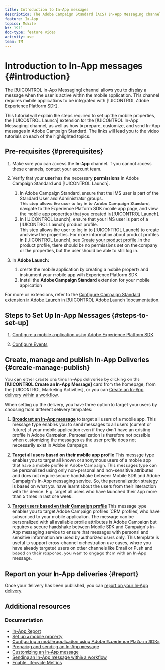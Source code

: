 ```yaml
---
title: Introduction to In-App messages
description: The Adobe Campaign Standard (ACS) In-App Messaging channel allows you to present the user with contextually relevant In-App messages in response to a customer's real-time behavior within the mobile application.
feature: In-App
topics: Mobile
kt: 1911
doc-type: feature video
activity: use
team: TM
---
```


# Introduction to In-App messages {#introduction}

The [!UICONTROL In-App Messaging] channel allows you to display a message when the user is active within the mobile application. This channel requires mobile applications to be integrated with [!UICONTROL Adobe Experience Platform SDK].

This tutorial will explain the steps required to set up the mobile properties, the [!UICONTROL Launch] extension for the [!UICONTROL In-App Messaging] channel, as well as how to prepare, customize, and send In-App messages in Adobe Campaign Standard. The links will lead you to the video tutorials on each of the highlighted topics.

## Pre-requisites {#prerequisites}

1. Make sure you can access the **In-App** channel. If you cannot access these channels, contact your account team.  
2. Verify that your **user** has the necessary **permissions** in Adobe Campaign Standard and [!UICONTROL Launch].

    1. In Adobe Campaign Standard, ensure that the IMS user is part of the Standard User and Administrator groups.  
       This step allows the user to log in to Adobe Campaign Standard, navigate to the Experience Platform SDK mobile app page, and view the mobile app properties that you created in [!UICONTROL Launch].
    2. In [!UICONTROL Launch], ensure that your IMS user is part of a [!UICONTROL Launch] product profile.  
       This step allows the user to log in to [!UICONTROL Launch] to create and view the properties. For more information about product profiles in [!UICONTROL Launch], see [Create your product profile](https://docs.adobelaunch.com/launch-reference/administration/user-permissions#3-create-your-product-profile). In the product profile, there should be no permissions set on the company or the properties, but the user should be able to still log in.

3. In **Adobe Launch:**

    1. create the mobile application by creating a mobile property and instrument your mobile app with Experience Platform SDK.
    2. Install the **Adobe Campaign Standard** extension for your mobile application

For more on extensions, refer to the [Configure Campaign Standard extension in Adobe Launch](https://aep-sdks.gitbook.io/docs/using-mobile-extensions/adobe-campaign-standard) in [!UICONTROL Adobe Launch ]documentation.

## Steps to Set Up In-App Messages {#steps-to-set-up}

1. [Configure a mobile application using Adobe Experience Platform SDK](/help/tutorials/communication-channels/mobile/configure-mobile-apps-using-aep-sdk.md)

2. [Configure Events](/help/tutorials/communication-channels/mobile/in-app/configure-events.md)

## Create, manage and publish In-App Deliveries {#create-manage-publish}

You can either create one time In-App deliveries by clicking on the **[!UICONTROL Create an In-App Message]** card from the homepage, from the [!UICONTROL Marketing Activities], or you can [Create an In-App delivery within a workflow](/help/tutorials/communication-channels/mobile/in-app/in-app-activity.md).

When setting up the delivery, you have three option to target your users by choosing from different delivery templates:

1. [**Broadcast an In-App message**](/help/tutorials/communication-channels/mobile/in-app/broadcast-in-app-message.md) to target all users of a mobile app. This message type enables you to send messages to all users (current or future) of your mobile application even if they don't have an existing profile in Adobe Campaign. Personalization is therefore not possible when customizing the messages as the user profile does not necessarily exist in Adobe Campaign.

2. **Target all users based on their mobile app profile**
This message type enables you to target all known or anonymous users of a mobile app that have a mobile profile in Adobe Campaign. This messages type can be personalized using only non-personal and non-sensitive attributes and does not require secure handshake between Mobile SDK and Adobe Campaign's In-App messaging service. So, the personalization strategy is based on what you have learnt about the users from their interaction with the device. E.g. target all users who have  launched their App more than 5 times in last one week.

3. [**Target users based on their Campaign profile**](/help/tutorials/communication-channels/mobile/in-app/target-users-based-on-campaign-profile.md)
This message type enables you to target Adobe Campaign profiles (CRM profiles) who have subscribed to your mobile application. The message can be personalized with all available profile attributes in Adobe Campaign but requires a secure handshake between Mobile SDK and Campaign's In-App messaging service to ensure that messages with personal and sensitive information are used by authorized users only.
This template is useful to support cross-channel orchestration use cases, where you have already targeted users on other channels like Email or Push and based on their response, you want to engage them with an In-App message.

## Report on your In-App deliveries {#report}

Once your delivery has been published, you can [report on your In-App delivery](/help/tutorials/communication-channels/mobile/in-app/in-app-reporting.md).

## Additional resources

### Documentation

* [In-App Report](https://docs.adobe.com/content/help/en/campaign-standard/using/reporting/list-of-reports/in-app-report.html)
* [Set up a mobile property](https://aep-sdks.gitbook.io/docs/getting-started/create-a-mobile-property)
* [Configuring a mobile application using Adobe Experience Platform SDKs](https://helpx.adobe.com/campaign/kb/configuring-app-sdk.html)
* [Preparing and sending an In-App message](https://docs.adobe.com/content/help/en/campaign-standard/using/communication-channels/in-app-messaging/preparing-and-sending-an-in-app-message.html)
* [Customizing an In-App message](https://docs.adobe.com/content/help/en/campaign-standard/using/communication-channels/in-app-messaging/customizing-an-in-app-message.html)
* [Sending an In-App message within a workflow ](https://docs.adobe.com/content/help/en/campaign-standard/using/managing-processes-and-data/channel-activities/in-app-delivery.html)
* [Enable Lifecycle Metrics](https://aep-sdks.gitbook.io/docs/getting-started/initialize-the-sdk#enable-lifecycle-metrics)
